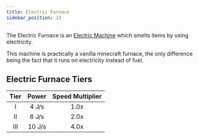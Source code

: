 ```yaml
---
title: Electric Furnace
sidebar_position: 13
---
```


The Electric Furnace is an [Electric Machine](../Electric-Machines.md) which smelts items by using electricity.

This machine is practically a vanilla minecraft furnace, the only difference being the fact that it runs on electricity instead of fuel.

## Electric Furnace Tiers

| Tier | Power  | Speed Multiplier |
| :--: | :----: | :--------------: |
| I    | 4 J/s  | 1.0x             |
| II   | 6 J/s  | 2.0x             |
| III  | 10 J/s | 4.0x             |
